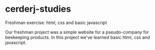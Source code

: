 # cerderj-studies
Freshman exercise: html, css and basic javascript

Our freshman project was a simple website for a pseudo-company for beekeeping products. In this project we've learned basic html, css and javascript.
